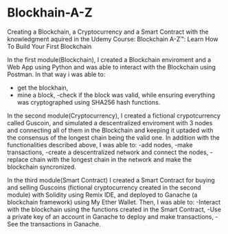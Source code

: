 # Blockhain-A-Z
Creating a Blockchain, a Cryptocurrency and a Smart Contract with the knowledgment aquired in the Udemy Course: Blockchain A-Z™: Learn How To Build Your First Blockchain

In the first module(Blockchain), I created a Blockchain enviroment and a Web App using Python and was able to interact with the Blockchain using Postman. In that way i was able to:
- get the blockhain,
- mine a block,
 -check if the block was valid, while ensuring everything was cryptographed using SHA256 hash functions.
 
In the second module(Cryptocurrency), I created a fictional crypotcurrency called Guscoin, and simulated a descentralized enviroment with 3 nodes and connecting all of them in the Blockchain and keeping it uptaded with the consensus of the longest chain being the valid one. In addition with the functionalities described above, I was able to:
-add nodes, 
-make transactions, 
-create a descentralized network and connect the nodes, 
-replace chain with the longest chain in the network and make the blockchain syncronized.

In the third module(Smart Contract) I created a Smart Contract for buying and selling Guscoins (fictional cryptocurrency created in the second module) with Solidity using Remix IDE, and deployed to Ganache (a blockchain framework) using My Ether Wallet. Then, I was able to:
-Interact with the blockchain using the functions created in the Smart Contract, 
-Use a private key of an account in Ganache to deploy and make transactions,
-See the transactions in Ganache.
